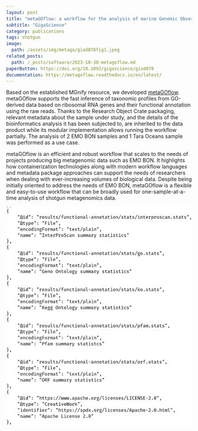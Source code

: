 ```yaml
---
layout: post
title: "metaGOflow: a workflow for the analysis of marine Genomic Observatories shotgun metagenomics data"
subtitle: "GigaScience"
category: publications
tags: shotgun
image:
  path: /assets/img/metago/giad078fig1.jpeg
related_posts:
  path: /_posts/software/2023-10-30-metagoflow.md
paperButton: https://doi.org/10.1093/gigascience/giad078
documentation: https://metagoflow.readthedocs.io/en/latest/
---
```




Based on the established MGnify resource, we developed [metaGOflow](https://metagoflow.readthedocs.io/en/latest/). 
metaGOflow supports the fast inference of taxonomic profiles from GO-derived data based on ribosomal RNA genes and their functional annotation using the raw reads. Thanks to the Research Object Crate packaging, relevant metadata about the sample under study, and the details of the bioinformatics analysis it has been subjected to, are inherited to the data product while its modular implementation allows running the workflow partially. The analysis of 2 EMO BON samples and 1 Tara Oceans sample was performed as a use case.


metaGOflow is an efficient and robust workflow that scales to the needs of projects producing big metagenomic data such as EMO BON. It highlights how containerization technologies along with modern workflow languages and metadata package approaches can support the needs of researchers when dealing with ever-increasing volumes of biological data. Despite being initially oriented to address the needs of EMO BON, metaGOflow is a flexible and easy-to-use workflow that can be broadly used for one-sample-at-a-time analysis of shotgun metagenomics data.


![rocrate](/assets/img/microbetag/rocrate.jpeg)

